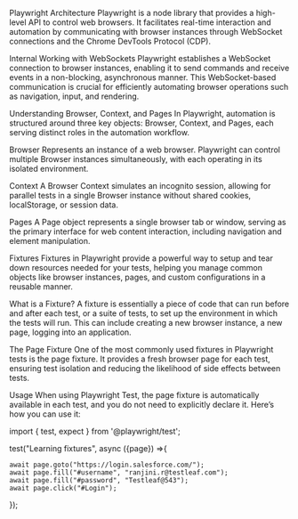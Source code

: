 

Playwright Architecture
Playwright is a node library that provides a high-level API to control web browsers. It facilitates real-time interaction and automation by communicating with browser instances through WebSocket connections and the Chrome DevTools Protocol (CDP).

Internal Working with WebSockets
Playwright establishes a WebSocket connection to browser instances, enabling it to send commands and receive events in a non-blocking, asynchronous manner. This WebSocket-based communication is crucial for efficiently automating browser operations such as navigation, input, and rendering.

Understanding Browser, Context, and Pages
In Playwright, automation is structured around three key objects: Browser, Context, and Pages, each serving distinct roles in the automation workflow.

Browser
Represents an instance of a web browser. Playwright can control multiple Browser instances simultaneously, with each operating in its isolated environment.

Context
A Browser Context simulates an incognito session, allowing for parallel tests in a single Browser instance without shared cookies, localStorage, or session data.

Pages
A Page object represents a single browser tab or window, serving as the primary interface for web content interaction, including navigation and element manipulation.

Fixtures
Fixtures in Playwright provide a powerful way to setup and tear down resources needed for your tests, helping you manage common objects like browser instances, pages, and custom configurations in a reusable manner.

What is a Fixture?
A fixture is essentially a piece of code that can run before and after each test, or a suite of tests, to set up the environment in which the tests will run. This can include creating a new browser instance, a new page, logging into an application.

The Page Fixture
One of the most commonly used fixtures in Playwright tests is the page fixture. It provides a fresh browser page for each test, ensuring test isolation and reducing the likelihood of side effects between tests.

Usage
When using Playwright Test, the page fixture is automatically available in each test, and you do not need to explicitly declare it. Here’s how you can use it:

import { test, expect } from '@playwright/test';

test("Learning fixtures", async ({page}) =>{

    await page.goto("https://login.salesforce.com/");
    await page.fill("#username", "ranjini.r@testleaf.com");
    await page.fill("#password", "Testleaf@543");
    await page.click("#Login");

});